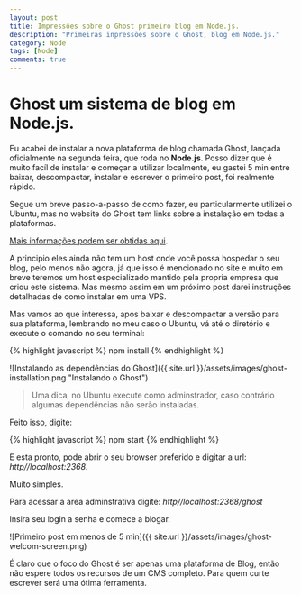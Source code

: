 ```yaml
---
layout: post
title: Impressões sobre o Ghost primeiro blog em Node.js.
description: "Primeiras inpressões sobre o Ghost, blog em Node.js."
category: Node
tags: [Node]
comments: true  
---
```


# Ghost um sistema de blog em Node.js.
Eu acabei de instalar a nova plataforma de blog chamada Ghost, lançada oficialmente na segunda feira, que roda no **Node.js**.
Posso dizer que é muito facíl de instalar e começar a utilizar localmente, eu gastei 5 min entre baixar, descompactar, instalar e escrever o primeiro post, foi realmente rápido.

Segue um breve passo-a-passo de como fazer, eu particularmente utilizei o Ubuntu, mas no website do Ghost tem links sobre a instalação em todas a plataformas.

[Mais informações podem ser obtidas aqui](http://docs.ghost.org/installation/).

A principio eles ainda não tem um host onde você possa hospedar o seu blog, pelo menos não agora, já que isso é mencionado no site e muito em breve teremos um host especializado mantido pela propria empresa que criou este sistema. Mas mesmo assim em um próximo post darei instruções detalhadas de como instalar em uma VPS.

Mas vamos ao que interessa, apos baixar e descompactar a versão para sua plataforma, lembrando no meu caso o Ubuntu, vá até o diretório e execute o comando no seu terminal:

{% highlight javascript %}
	npm install
{% endhighlight %}

![Instalando as dependências do Ghost]({{ site.url }}/assets/images/ghost-installation.png "Instalando o Ghost")

>Uma dica, no Ubuntu execute como adminstrador, caso contrário algumas dependências não serão instaladas.

Feito isso, digite:

{% highlight javascript %}
	npm start
{% endhighlight %}

E esta pronto, pode abrir o seu browser preferido e digitar a url: _http//localhost:2368_.

Muito simples.

Para acessar a area adminstrativa digite: _http//localhost:2368/ghost_

Insira seu login a senha e comece a blogar.

![Primeiro post em menos de 5 min]({{ site.url }}/assets/images/ghost-welcom-screen.png)

É claro que o foco do Ghost é ser apenas uma plataforma de Blog, então não espere todos os recursos de um CMS completo.
Para quem curte escrever será uma ótima ferramenta.

